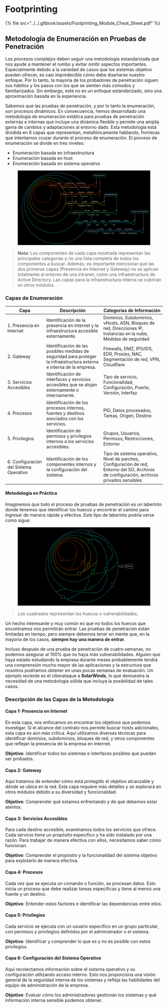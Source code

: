 # Footprinting

{% file src="../../.gitbook/assets/Footprinting_Module_Cheat_Sheet.pdf" %}

## Metodología de Enumeración en Pruebas de Penetración

Los procesos complejos deben seguir una metodología estandarizada que nos ayude a mantener el rumbo y evitar omitir aspectos importantes. Especialmente debido a la variedad de casos que los sistemas objetivo pueden ofrecer, es casi impredecible cómo debe diseñarse nuestro enfoque. Por lo tanto, la mayoría de los probadores de penetración siguen sus hábitos y los pasos con los que se sienten más cómodos y familiarizados. Sin embargo, este no es un enfoque estandarizado, sino una aproximación basada en la experiencia.

Sabemos que las pruebas de penetración, y por lo tanto la enumeración, son procesos dinámicos. En consecuencia, hemos desarrollado una metodología de enumeración estática para pruebas de penetración externas e internas que incluye una dinámica flexible y permite una amplia gama de cambios y adaptaciones al entorno dado. Esta metodología está dividida en 6 capas que representan, metafóricamente hablando, fronteras que intentamos cruzar durante el proceso de enumeración. El proceso de enumeración se divide en tres niveles:

* Enumeración basada en infraestructura
* Enumeración basada en host
* Enumeración basada en sistema operativo

<figure><img src="../../.gitbook/assets/image (6) (1) (1) (1) (1) (1) (1) (1) (1) (1) (1) (1) (1) (1) (1) (1) (1) (1) (1) (1) (1) (1) (1) (1) (1) (1) (1).png" alt=""><figcaption></figcaption></figure>

> **Nota**: Los componentes de cada capa mostrada representan las principales categorías y no una lista completa de todos los componentes a buscar. Además, es importante mencionar que las dos primeras capas (Presencia en Internet y Gateway) no se aplican totalmente al entorno de una intranet, como una infraestructura de Active Directory. Las capas para la infraestructura interna se cubrirán en otros módulos.

### **Capas de Enumeración**

| Capa                                   | Descripción                                                                                                           | Categorías de Información                                                                                                                 |
| -------------------------------------- | --------------------------------------------------------------------------------------------------------------------- | ----------------------------------------------------------------------------------------------------------------------------------------- |
| 1. Presencia en Internet               | Identificación de la presencia en internet y la infraestructura accesible externamente.                               | Dominios, Subdominios, vHosts, ASN, Bloques de red, Direcciones IP, Instancias en la nube, Medidas de seguridad                           |
| 2. Gateway                             | Identificación de las posibles medidas de seguridad para proteger la infraestructura externa e interna de la empresa. | Firewalls, DMZ, IPS/IDS, EDR, Proxies, NAC, Segmentación de red, VPN, Cloudflare                                                          |
| 3. Servicios Accesibles                | Identificación de interfaces y servicios accesibles que se alojan externamente o internamente.                        | Tipo de servicio, Funcionalidad, Configuración, Puerto, Versión, Interfaz                                                                 |
| 4. Procesos                            | Identificación de los procesos internos, fuentes y destinos asociados con los servicios.                              | PID, Datos procesados, Tareas, Origen, Destino                                                                                            |
| 5. Privilegios                         | Identificación de permisos y privilegios internos a los servicios accesibles.                                         | Grupos, Usuarios, Permisos, Restricciones, Entorno                                                                                        |
| 6. Configuración del Sistema Operativo | Identificación de los componentes internos y la configuración del sistema.                                            | Tipo de sistema operativo, Nivel de parches, Configuración de red, Entorno del SO, Archivos de configuración, archivos privados sensibles |

#### Metodología en Práctica

Imaginemos que todo el proceso de pruebas de penetración es un laberinto donde tenemos que identificar los huecos y encontrar el camino para ingresar de manera rápida y efectiva. Este tipo de laberinto podría verse como sigue:

<figure><img src="../../.gitbook/assets/image (5) (1) (1) (1) (1) (1) (1) (1) (1) (1) (1) (1) (1) (1) (1) (1) (1) (1) (1) (1) (1) (1) (1) (1) (1) (1) (1).png" alt=""><figcaption></figcaption></figure>

> Los cuadrados representan los huecos o vulnerabilidades.

Un hecho interesante y muy común es que no todos los huecos que encontramos nos permitirán entrar. Las pruebas de penetración están limitadas en tiempo, pero siempre debemos tener en mente que, en la mayoría de los casos, **siempre hay una manera de entrar**.

Incluso después de una prueba de penetración de cuatro semanas, no podemos asegurar al 100% que no haya más vulnerabilidades. Alguien que haya estado estudiando la empresa durante meses probablemente tendrá una comprensión mucho mayor de las aplicaciones y la estructura que nosotros podríamos obtener en unas pocas semanas de evaluación. Un ejemplo reciente es el ciberataque a **SolarWinds**, lo que demuestra la necesidad de una metodología sólida que incluya la posibilidad de tales casos.

### Descripción de las Capas de la Metodología

#### **Capa 1: Presencia en Internet**

En esta capa, nos enfocamos en encontrar los objetivos que podemos investigar. Si el alcance del contrato nos permite buscar hosts adicionales, esta capa es aún más crítica. Aquí utilizamos diversas técnicas para identificar dominios, subdominios, bloques de red, y otros componentes que reflejan la presencia de la empresa en internet.

**Objetivo**: Identificar todos los sistemas e interfaces posibles que puedan ser probados.

#### **Capa 2: Gateway**

Aquí tratamos de entender cómo está protegido el objetivo alcanzable y dónde se ubica en la red. Esta capa requiere más detalles y se explorará en otros módulos debido a su diversidad y funcionalidad.

**Objetivo**: Comprender qué estamos enfrentando y de qué debemos estar atentos.

#### **Capa 3: Servicios Accesibles**

Para cada destino accesible, examinamos todos los servicios que ofrece. Cada servicio tiene un propósito específico y ha sido instalado por una razón. Para trabajar de manera efectiva con ellos, necesitamos saber cómo funcionan.

**Objetivo**: Comprender el propósito y la funcionalidad del sistema objetivo para explotarlo de manera efectiva.

#### **Capa 4: Procesos**

Cada vez que se ejecuta un comando o función, se procesan datos. Esto inicia un proceso que debe realizar tareas específicas y tiene al menos una fuente y un destino.

**Objetivo**: Entender estos factores e identificar las dependencias entre ellos.

#### **Capa 5: Privilegios**

Cada servicio se ejecuta con un usuario específico en un grupo particular, con permisos y privilegios definidos por el administrador o el sistema.

**Objetivo**: Identificar y comprender lo que es y no es posible con estos privilegios.

#### **Capa 6: Configuración del Sistema Operativo**

Aquí recolectamos información sobre el sistema operativo y su configuración utilizando acceso interno. Esto nos proporciona una visión general de la seguridad interna de los sistemas y refleja las habilidades del equipo de administración de la empresa.

**Objetivo**: Evaluar cómo los administradores gestionan los sistemas y qué información interna sensible podemos obtener.
